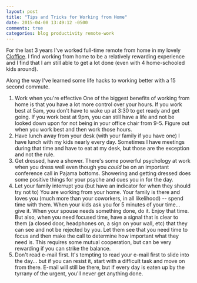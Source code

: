 ```yaml
---
layout: post
title: "Tips and Tricks for Working from Home"
date: 2015-04-08 13:49:12 -0500
comments: true
categories: blog productivity remote-work
---
```


For the last 3 years I've worked full-time remote from home in my lovely [Cloffice](/about).  I find working from home to be a relatively rewarding experience and I find that I am still able to get a lot done (even with 4 home-schooled kids around).

Along the way I've learned some life hacks to working better with a 15 second commute.

1. Work when you're effective 
  One of the biggest benefits of working from home is that you have a lot more control over your hours.  If you work best at 5am, you don't have to wake up at 3:30 to get ready and get going.  If you work best at 9pm, you can still have a life and not be looked down upon for not being in your office chair from 9-5.  Figure out when you work best and then work those hours.
2. Have lunch away from your desk (with your family if you have one)
  I have lunch with my kids nearly every day.  Sometimes I have meetings during that time and have to eat at my desk, but those are the exception and not the rule.  
3. Get dressed, have a shower.
  There's some powerful psychology at work when you dress well even though you *could* be on an important conference call in Pajama bottoms.   Showering and getting dressed does some positive things for your psyche and cues you in for the day.
4. Let your family interrupt you (but have an indicator for when they should try not to)
  You are working from your home.  Your family is there and loves you (much more than your coworkers, in all likelihood) -- spend time with them.  When your kids ask you for 5 minutes of your time... give it.  When your spouse needs something done, do it.  Enjoy that time.  But also, when you need focused time, have a signal that is clear to them (a closed door, headphones on, a sign on your wall, etc) that they can see and not be rejected by you.  Let them see that you need time to focus and then make the call to determine how important what they need is.  This requires some mutual cooperation, but can be very rewarding if you can strike the balance.
5. Don't read e-mail first.
  It's tempting to read your e-mail first to slide into the day... but if you can resist it, start with a difficult task and move on from there.  E-mail will still be there, but if every day is eaten up by the tyrrany of the urgent, you'll never get anything done.

